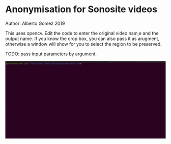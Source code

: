 # Anonymisation for Sonosite videos

Author: Alberto Gomez 2019

This uses opencv. Edit the code to enter the original video nam,e and the output name. If you know the crop box, you can also pass it as arugment, otherwise a window will show for you to select the region to be preserved.

TODO: pass input parameters by argument.

![usage image](Art/usage.gif)
